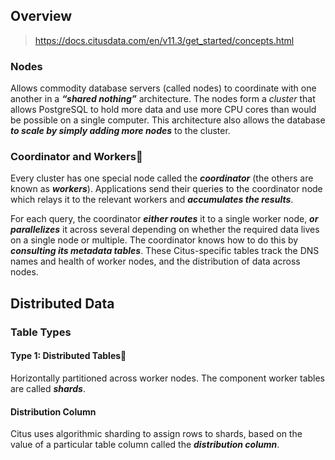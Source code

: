## Overview
> https://docs.citusdata.com/en/v11.3/get_started/concepts.html
### Nodes
Allows commodity database servers (called nodes) to coordinate with one another in a ***“shared nothing”*** architecture. The nodes form a *cluster* that allows PostgreSQL to hold more data and use more CPU cores than would be possible on a single computer. This architecture also allows the database ***to scale by simply adding more nodes*** to the cluster.

### Coordinator and Workers
Every cluster has one special node called the ***coordinator*** (the others are known as ***workers***). Applications send their queries to the coordinator node which relays it to the relevant workers and ***accumulates the results***.

For each query, the coordinator ***either routes*** it to a single worker node, ***or parallelizes*** it across several depending on whether the required data lives on a single node or multiple. The coordinator knows how to do this by ***consulting its metadata tables***. These Citus-specific tables track the DNS names and health of worker nodes, and the distribution of data across nodes.

## Distributed Data
### Table Types
#### Type 1: Distributed Tables
Horizontally partitioned across worker nodes.
The component worker tables are called ***shards***.

#### Distribution Column
Citus uses algorithmic sharding to assign rows to shards, based on the value of a particular table column called the ***distribution column***.


























